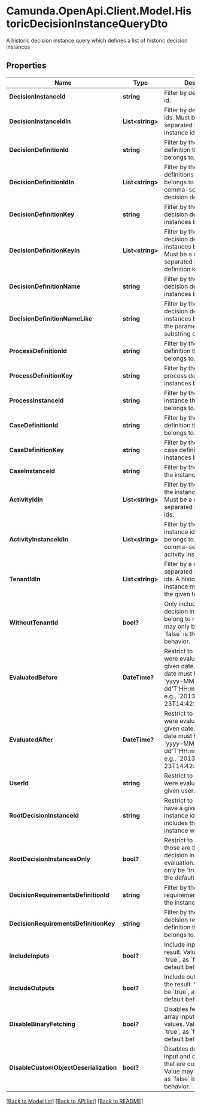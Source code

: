 # Camunda.OpenApi.Client.Model.HistoricDecisionInstanceQueryDto
A historic decision instance query which defines a list of historic decision instances

## Properties

Name | Type | Description | Notes
------------ | ------------- | ------------- | -------------
**DecisionInstanceId** | **string** | Filter by decision instance id. | [optional] 
**DecisionInstanceIdIn** | **List&lt;string&gt;** | Filter by decision instance ids. Must be a comma-separated list of decision instance ids. | [optional] 
**DecisionDefinitionId** | **string** | Filter by the decision definition the instances belongs to. | [optional] 
**DecisionDefinitionIdIn** | **List&lt;string&gt;** | Filter by the decision definitions the instances belongs to. Must be a comma-separated list of decision definition ids. | [optional] 
**DecisionDefinitionKey** | **string** | Filter by the key of the decision definition the instances belongs to. | [optional] 
**DecisionDefinitionKeyIn** | **List&lt;string&gt;** | Filter by the keys of the decision definition the instances belongs to. Must be a comma- separated list of decision definition keys. | [optional] 
**DecisionDefinitionName** | **string** | Filter by the name of the decision definition the instances belongs to. | [optional] 
**DecisionDefinitionNameLike** | **string** | Filter by the name of the decision definition the instances belongs to, that the parameter is a substring of. | [optional] 
**ProcessDefinitionId** | **string** | Filter by the process definition the instances belongs to. | [optional] 
**ProcessDefinitionKey** | **string** | Filter by the key of the process definition the instances belongs to. | [optional] 
**ProcessInstanceId** | **string** | Filter by the process instance the instances belongs to. | [optional] 
**CaseDefinitionId** | **string** | Filter by the case definition the instances belongs to. | [optional] 
**CaseDefinitionKey** | **string** | Filter by the key of the case definition the instances belongs to. | [optional] 
**CaseInstanceId** | **string** | Filter by the case instance the instances belongs to. | [optional] 
**ActivityIdIn** | **List&lt;string&gt;** | Filter by the activity ids the instances belongs to. Must be a comma-separated list of acitvity ids. | [optional] 
**ActivityInstanceIdIn** | **List&lt;string&gt;** | Filter by the activity instance ids the instances belongs to. Must be a comma-separated list of acitvity instance ids. | [optional] 
**TenantIdIn** | **List&lt;string&gt;** | Filter by a comma-separated list of tenant ids. A historic decision instance must have one of the given tenant ids. | [optional] 
**WithoutTenantId** | **bool?** | Only include historic decision instances that belong to no tenant. Value may only be &#x60;true&#x60;, as &#x60;false&#x60; is the default behavior. | [optional] 
**EvaluatedBefore** | **DateTime?** | Restrict to instances that were evaluated before the given date. By [default](https://docs.camunda.org/manual/7.21/reference/rest/overview/date-format/), the date must have the format &#x60;yyyy-MM- dd&#39;T&#39;HH:mm:ss.SSSZ&#x60;, e.g., &#x60;2013-01-23T14:42:45.000+0200&#x60;. | [optional] 
**EvaluatedAfter** | **DateTime?** | Restrict to instances that were evaluated after the given date. By [default](https://docs.camunda.org/manual/7.21/reference/rest/overview/date-format/), the date must have the format &#x60;yyyy-MM- dd&#39;T&#39;HH:mm:ss.SSSZ&#x60;, e.g., &#x60;2013-01-23T14:42:45.000+0200&#x60;. | [optional] 
**UserId** | **string** | Restrict to instances that were evaluated by the given user. | [optional] 
**RootDecisionInstanceId** | **string** | Restrict to instances that have a given root decision instance id. This also includes the decision instance with the given id. | [optional] 
**RootDecisionInstancesOnly** | **bool?** | Restrict to instances those are the root decision instance of an evaluation. Value may only be &#x60;true&#x60;, as &#x60;false&#x60; is the default behavior. | [optional] 
**DecisionRequirementsDefinitionId** | **string** | Filter by the decision requirements definition the instances belongs to. | [optional] 
**DecisionRequirementsDefinitionKey** | **string** | Filter by the key of the decision requirements definition the instances belongs to. | [optional] 
**IncludeInputs** | **bool?** | Include input values in the result. Value may only be &#x60;true&#x60;, as &#x60;false&#x60; is the default behavior. | [optional] 
**IncludeOutputs** | **bool?** | Include output values in the result. Value may only be &#x60;true&#x60;, as &#x60;false&#x60; is the default behavior. | [optional] 
**DisableBinaryFetching** | **bool?** | Disables fetching of byte array input and output values. Value may only be &#x60;true&#x60;, as &#x60;false&#x60; is the default behavior. | [optional] 
**DisableCustomObjectDeserialization** | **bool?** | Disables deserialization of input and output values that are custom objects. Value may only be &#x60;true&#x60;, as &#x60;false&#x60; is the default behavior. | [optional] 

[[Back to Model list]](../README.md#documentation-for-models) [[Back to API list]](../README.md#documentation-for-api-endpoints) [[Back to README]](../README.md)


